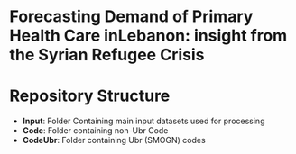 # Forecasting Demand of Primary Health Care inLebanon: insight from the Syrian Refugee Crisis

# Repository Structure
  - **Input**: Folder Containing main input datasets used for processing
  - **Code**: Folder containing non-Ubr Code
  - **CodeUbr**: Folder containing Ubr (SMOGN) codes
